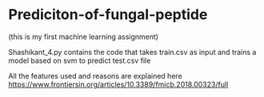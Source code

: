 # Prediciton-of-fungal-peptide
(this is my first machine learning assignment)

Shashikant_4.py contains the code that takes train.csv as input and trains a model based on svm to predict test.csv file

All the features used and reasons are explained here https://www.frontiersin.org/articles/10.3389/fmicb.2018.00323/full
